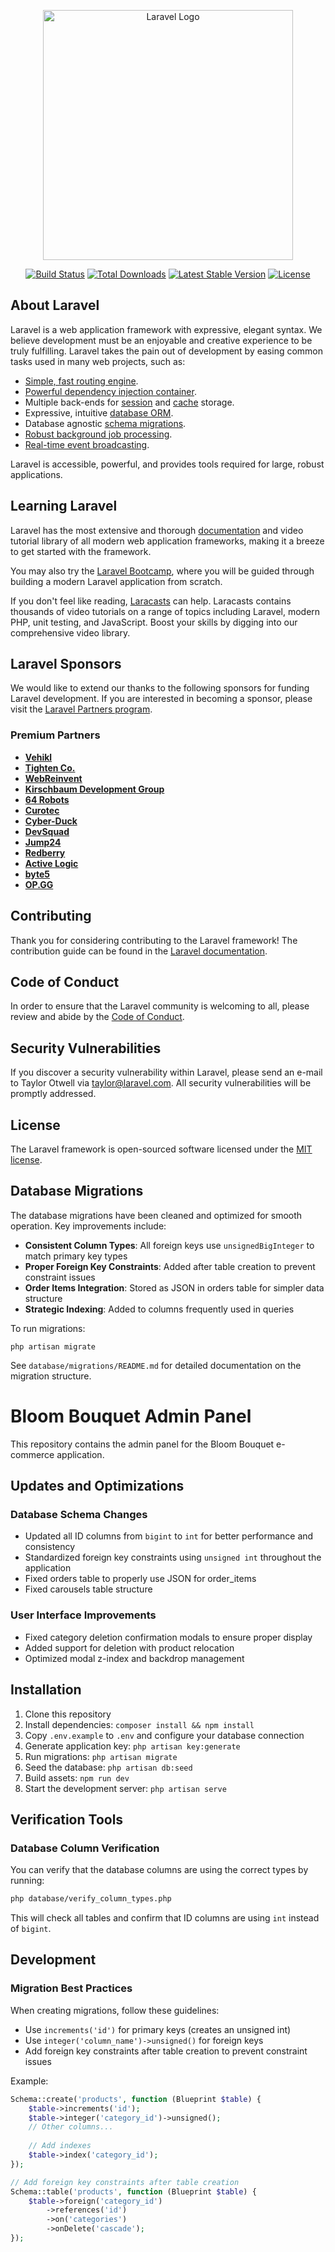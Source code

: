 <p align="center"><a href="https://laravel.com" target="_blank"><img src="https://raw.githubusercontent.com/laravel/art/master/logo-lockup/5%20SVG/2%20CMYK/1%20Full%20Color/laravel-logolockup-cmyk-red.svg" width="400" alt="Laravel Logo"></a></p>

<p align="center">
<a href="https://github.com/laravel/framework/actions"><img src="https://github.com/laravel/framework/workflows/tests/badge.svg" alt="Build Status"></a>
<a href="https://packagist.org/packages/laravel/framework"><img src="https://img.shields.io/packagist/dt/laravel/framework" alt="Total Downloads"></a>
<a href="https://packagist.org/packages/laravel/framework"><img src="https://img.shields.io/packagist/v/laravel/framework" alt="Latest Stable Version"></a>
<a href="https://packagist.org/packages/laravel/framework"><img src="https://img.shields.io/packagist/l/laravel/framework" alt="License"></a>
</p>

## About Laravel

Laravel is a web application framework with expressive, elegant syntax. We believe development must be an enjoyable and creative experience to be truly fulfilling. Laravel takes the pain out of development by easing common tasks used in many web projects, such as:

- [Simple, fast routing engine](https://laravel.com/docs/routing).
- [Powerful dependency injection container](https://laravel.com/docs/container).
- Multiple back-ends for [session](https://laravel.com/docs/session) and [cache](https://laravel.com/docs/cache) storage.
- Expressive, intuitive [database ORM](https://laravel.com/docs/eloquent).
- Database agnostic [schema migrations](https://laravel.com/docs/migrations).
- [Robust background job processing](https://laravel.com/docs/queues).
- [Real-time event broadcasting](https://laravel.com/docs/broadcasting).

Laravel is accessible, powerful, and provides tools required for large, robust applications.

## Learning Laravel

Laravel has the most extensive and thorough [documentation](https://laravel.com/docs) and video tutorial library of all modern web application frameworks, making it a breeze to get started with the framework.

You may also try the [Laravel Bootcamp](https://bootcamp.laravel.com), where you will be guided through building a modern Laravel application from scratch.

If you don't feel like reading, [Laracasts](https://laracasts.com) can help. Laracasts contains thousands of video tutorials on a range of topics including Laravel, modern PHP, unit testing, and JavaScript. Boost your skills by digging into our comprehensive video library.

## Laravel Sponsors

We would like to extend our thanks to the following sponsors for funding Laravel development. If you are interested in becoming a sponsor, please visit the [Laravel Partners program](https://partners.laravel.com).

### Premium Partners

- **[Vehikl](https://vehikl.com/)**
- **[Tighten Co.](https://tighten.co)**
- **[WebReinvent](https://webreinvent.com/)**
- **[Kirschbaum Development Group](https://kirschbaumdevelopment.com)**
- **[64 Robots](https://64robots.com)**
- **[Curotec](https://www.curotec.com/services/technologies/laravel/)**
- **[Cyber-Duck](https://cyber-duck.co.uk)**
- **[DevSquad](https://devsquad.com/hire-laravel-developers)**
- **[Jump24](https://jump24.co.uk)**
- **[Redberry](https://redberry.international/laravel/)**
- **[Active Logic](https://activelogic.com)**
- **[byte5](https://byte5.de)**
- **[OP.GG](https://op.gg)**

## Contributing

Thank you for considering contributing to the Laravel framework! The contribution guide can be found in the [Laravel documentation](https://laravel.com/docs/contributions).

## Code of Conduct

In order to ensure that the Laravel community is welcoming to all, please review and abide by the [Code of Conduct](https://laravel.com/docs/contributions#code-of-conduct).

## Security Vulnerabilities

If you discover a security vulnerability within Laravel, please send an e-mail to Taylor Otwell via [taylor@laravel.com](mailto:taylor@laravel.com). All security vulnerabilities will be promptly addressed.

## License

The Laravel framework is open-sourced software licensed under the [MIT license](https://opensource.org/licenses/MIT).

## Database Migrations

The database migrations have been cleaned and optimized for smooth operation. Key improvements include:

- **Consistent Column Types**: All foreign keys use `unsignedBigInteger` to match primary key types
- **Proper Foreign Key Constraints**: Added after table creation to prevent constraint issues
- **Order Items Integration**: Stored as JSON in orders table for simpler data structure
- **Strategic Indexing**: Added to columns frequently used in queries

To run migrations:
```
php artisan migrate
```

See `database/migrations/README.md` for detailed documentation on the migration structure.

# Bloom Bouquet Admin Panel

This repository contains the admin panel for the Bloom Bouquet e-commerce application.

## Updates and Optimizations

### Database Schema Changes
- Updated all ID columns from `bigint` to `int` for better performance and consistency
- Standardized foreign key constraints using `unsigned int` throughout the application
- Fixed orders table to properly use JSON for order_items
- Fixed carousels table structure

### User Interface Improvements
- Fixed category deletion confirmation modals to ensure proper display
- Added support for deletion with product relocation
- Optimized modal z-index and backdrop management

## Installation

1. Clone this repository
2. Install dependencies: `composer install && npm install`
3. Copy `.env.example` to `.env` and configure your database connection
4. Generate application key: `php artisan key:generate`
5. Run migrations: `php artisan migrate`
6. Seed the database: `php artisan db:seed`
7. Build assets: `npm run dev`
8. Start the development server: `php artisan serve`

## Verification Tools

### Database Column Verification
You can verify that the database columns are using the correct types by running:

```bash
php database/verify_column_types.php
```

This will check all tables and confirm that ID columns are using `int` instead of `bigint`.

## Development

### Migration Best Practices
When creating migrations, follow these guidelines:
- Use `increments('id')` for primary keys (creates an unsigned int)
- Use `integer('column_name')->unsigned()` for foreign keys
- Add foreign key constraints after table creation to prevent constraint issues

Example:
```php
Schema::create('products', function (Blueprint $table) {
    $table->increments('id');
    $table->integer('category_id')->unsigned();
    // Other columns...
    
    // Add indexes
    $table->index('category_id');
});

// Add foreign key constraints after table creation
Schema::table('products', function (Blueprint $table) {
    $table->foreign('category_id')
        ->references('id')
        ->on('categories')
        ->onDelete('cascade');
});
```
